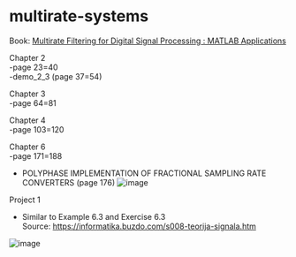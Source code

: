 # multirate-systems

Book: [Multirate Filtering for Digital Signal Processing : MATLAB Applications](http://firasaboulatif.free.fr/index_files/gaidaa%20book/Digital%20Signal%20Processing/Multirate%20Filtering.pdf)

Chapter 2<br>
-page 23=40 <br>
   -demo_2_3 (page 37=54)

Chapter 3<br>
-page 64=81

Chapter 4<br>
-page 103=120

Chapter 6<br>
-page 171=188
- POLYPHASE IMPLEMENTATION OF FRACTIONAL SAMPLING RATE CONVERTERS (page 176)
![image](https://github.com/anajovanoviic/multirate-systems/assets/51513732/95ff0e5c-b19d-4740-bff5-a0a1033b1515) <br>

Project 1 <br>
* Similar to Example 6.3 and Exercise 6.3 <br>
Source: https://informatika.buzdo.com/s008-teorija-signala.htm

![image](https://github.com/anajovanoviic/multirate-systems/assets/51513732/e5e8bf19-e734-4bbf-b3ea-8bf1945caba6)



